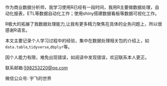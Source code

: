 作为商业数据分析师，我学习使用R已经有一段时间，我用R主要做数据处理，自动化报表，ETL等数据自动化工作；使用shiny搭建数据看板等数据可视化工作。

R极大的拓展了我数据处理能力,让我有更多精力聚焦在具体的业务问题上，所以很感谢R语言。

本文主要记录个人学习过程中的经验，集中在数据处理相关包的介绍上，如`data.table`,`tidyverse`,`dbplyr`等。

因个人能力有限，难免出现错误，如阅读中发现错误，欢迎联系本人更正。

联系邮箱:598253220@qq.com

微信公众号: 宇飞的世界